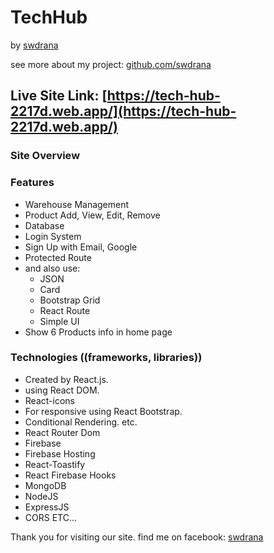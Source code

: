 # TechHub

by [swdrana](https://www.facebook.com/swdrana)

see more about my project: [github.com/swdrana](https://www.github.com/swdrana)

## Live Site Link: [https://tech-hub-2217d.web.app/](https://tech-hub-2217d.web.app/)

### Site Overview

### Features
- Warehouse Management
- Product Add, View, Edit, Remove
- Database
- Login System
- Sign Up with Email, Google
- Protected Route
- and also use:
  - JSON
  - Card
  - Bootstrap Grid
  - React Route
  - Simple UI
- Show 6 Products info in home page

### Technologies ((frameworks, libraries))
- Created by React.js.
- using React DOM.
- React-icons
- For responsive using React Bootstrap.
- Conditional Rendering. etc.
- React Router Dom
- Firebase
- Firebase Hosting
- React-Toastify
- React Firebase Hooks
- MongoDB
- NodeJS
- ExpressJS
- CORS
ETC...

Thank you for visiting our site.
find me on facebook: [swdrana](https://www.facebook.com/swdrana)